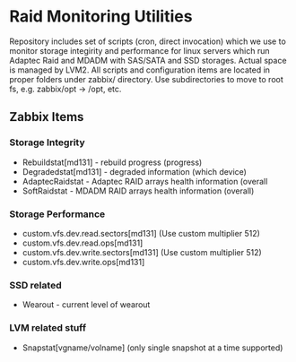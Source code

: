 # Raid Monitoring Utilities

Repository includes set of scripts (cron, direct invocation) which we use to monitor storage integirity and performance for linux servers which run Adaptec Raid and MDADM with SAS/SATA and SSD storages. Actual space is managed by LVM2. All scripts and configuration items are located in proper folders under zabbix/ directory. Use subdirectories to move to root fs, e.g. zabbix/opt -> /opt, etc.

## Zabbix Items

### Storage Integrity

* Rebuildstat[md131] - rebuild progress (progress)
* Degradedstat[md131] - degraded information (which device)
* AdaptecRaidstat - Adaptec RAID arrays health information (overall
* SoftRaidstat - MDADM RAID arrays health information (overall)

### Storage Performance
* custom.vfs.dev.read.sectors[md131] (Use custom multiplier 512)
* custom.vfs.dev.read.ops[md131]
* custom.vfs.dev.write.sectors[md131] (Use custom multiplier 512)
* custom.vfs.dev.write.ops[md131]

### SSD related
* Wearout - current level of wearout

### LVM related stuff
* Snapstat[vgname/volname] (only single snapshot at a time supported)
